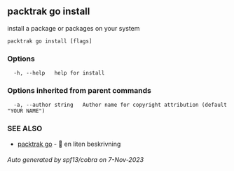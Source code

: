 ## packtrak go install

install a package or packages on your system

```
packtrak go install [flags]
```

### Options

```
  -h, --help   help for install
```

### Options inherited from parent commands

```
  -a, --author string   Author name for copyright attribution (default "YOUR NAME")
```

### SEE ALSO

* [packtrak go](packtrak_go.md)	 - 󰟓 en liten beskrivning

###### Auto generated by spf13/cobra on 7-Nov-2023
